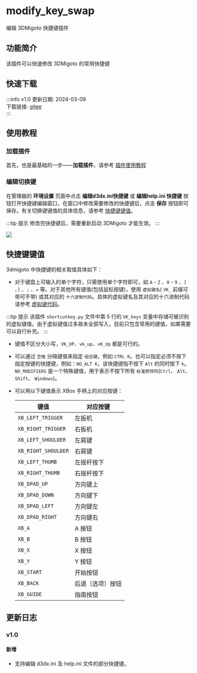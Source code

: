 # modify_key_swap
编辑 3DMigoto 快捷键插件

## 功能简介

该插件可以快速修改 3DMigoto 的常用快捷键

## 快速下载

:::info v1.0
更新日期:  2024-03-09<br/>
下载链接: [gitee](https://gitee.com/ticca/d3dx-skin-manage/releases/download/plugins/modify_3dm_key.zip) <br/>
:::

## 使用教程

### 加载插件
首先，也是最基础的一步——**加载插件**，请参考 [插件使用教程](/help/tutorial-plugins)

### 编辑切换键
在管理器的 **环境设置** 页面中点击 **编辑d3dx.ini快捷键** 或 **编辑help.ini 快捷键** 按钮打开快捷键编辑窗口，在窗口中修改需要修改的快捷键后，点击 **保存** 按钮即可保存。有关切换键键值的具体信息，请参考 [快捷键键值](#快捷键键值)。

:::tip 提示
修改完快捷键后，需要重新启动 3DMigoto 才能生效。
:::

![](/static/image/af035f3e.png)

<!-- ## 视频教程链接

[基础功能教程]()

视频教程由 [@黎愔](/contribution) 录制和提供。 -->

## 快捷键键值
3dmigoto 中快捷键的相关取值具体如下：
- 对于键盘上可输入的单个字符，只需使用单个字符即可，如 `A` - `Z` 、`0` - `9` 、`[` 、`]` 、`;` 、`=` 等。对于其他所有键值(包括鼠标按键)，使用 `虚拟键名`( `VK_` 前缀可带可不带) 或其对应的 `十六进制代码`。具体的虚拟键名及其对应的十六进制代码请参考 [虚拟键代码](http://msdn.microsoft.com/en-us/library/windows/desktop/dd375731(v=vs.85).aspx)。

:::tip 提示
该插件 `shortcutkey.py` 文件中第 5 行的 `VK_keys` 变量中存储可被识别的虚拟键值。由于虚拟键值过多故未全部写入，目前只包含常用的键值，如果需要可以自行补充。
:::

- 键值不区分大小写，`VK_UP`、`vk_up`、`vK_Up` 都是可行的。

- 可以通过 `空格` 分隔键值来指定 `组合键`，例如 `CTRL K`。也可以指定必须不按下指定按键的快捷键，例如：`NO_ALT K`，该快捷键指不按下 `Alt` 的同时按下 `k`。`NO_MODIFIERS` 是一个特殊键值，用于表示不按下所有 `标准修饰符`(`Ctrl`、 `Alt`、 `Shift`、 `Windows`)。

- 可以用以下键值表示 XBox 手柄上的对应按键：

    | 键值               | 对应按键         |
    |--------------------|------------------|
    | `XB_LEFT_TRIGGER`  | 左扳机           |
    | `XB_RIGHT_TRIGGER` | 右扳机           |
    | `XB_LEFT_SHOULDER` | 左肩键           |
    | `XB_RIGHT_SHOULDER`| 右肩键           |
    | `XB_LEFT_THUMB`    | 左摇杆按下       |
    | `XB_RIGHT_THUMB`   | 右摇杆按下       |
    | `XB_DPAD_UP`       | 方向键上         |
    | `XB_DPAD_DOWN`     | 方向键下         |
    | `XB_DPAD_LEFT`     | 方向键左         |
    | `XB_DPAD_RIGHT`    | 方向键右         |
    | `XB_A`             | A 按钮           |
    | `XB_B`             | B 按钮           |
    | `XB_X`             | X 按钮           |
    | `XB_Y`             | Y 按钮           |
    | `XB_START`         | 开始按钮         |
    | `XB_BACK`          | 后退（选项）按钮  |
    | `XB_GUIDE`         | 指南按钮         |

## 更新日志

### v1.0
#### 新增
- 支持编辑 d3dx.ini 及 help.ini 文件的部分快捷键。
